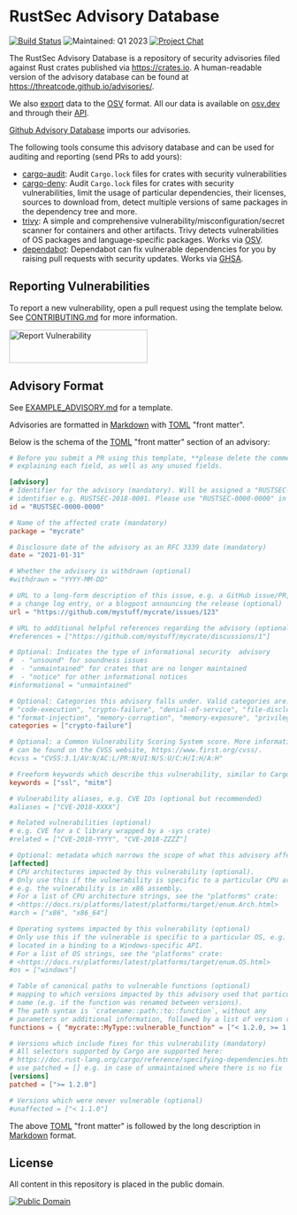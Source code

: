 # RustSec Advisory Database

[![Build Status][build-image]][build-link]
![Maintained: Q1 2023][maintained-image]
[![Project Chat][chat-image]][chat-link]

The RustSec Advisory Database is a repository of security advisories filed
against Rust crates published via https://crates.io. A human-readable version
of the advisory database can be found at https://threatcode.github.io/advisories/.

We also [export](https://github.com/threatcode/advisory-db/tree/osv) data to the [OSV](https://github.com/ossf/osv-schema) format.
All our data is available on [osv.dev](https://osv.dev/list?ecosystem=crates.io&q=)
and through their [API](https://osv.dev/#use-the-api).

[Github Advisory Database](https://github.com/advisories/) imports our advisories.

The following tools consume this advisory database and can be used for auditing
and reporting (send PRs to add yours):

* [cargo-audit]: Audit `Cargo.lock` files for crates with security vulnerabilities
* [cargo-deny]: Audit `Cargo.lock` files for crates with security vulnerabilities,
  limit the usage of particular dependencies, their licenses, sources to download
  from, detect multiple versions of same packages in the dependency tree and more.
* [trivy]: A simple and comprehensive vulnerability/misconfiguration/secret scanner for containers and other artifacts. Trivy detects vulnerabilities of OS packages and language-specific packages. Works via [OSV](https://osv.dev).
* [dependabot]: Dependabot can fix vulnerable dependencies for you by raising pull requests with security updates. Works via [GHSA](https://github.com/advisories).

## Reporting Vulnerabilities

To report a new vulnerability, open a pull request using the template below.
See [CONTRIBUTING.md] for more information.

<a href="https://github.com/threatcode/advisory-db/blob/main/CONTRIBUTING.md">
  <img alt="Report Vulnerability" width="250px" height="60px" src="https://threatcode.github.io/advisory-db/img/report-vuln-button.svg">
</a>

## Advisory Format

See [EXAMPLE_ADVISORY.md] for a template.

Advisories are formatted in [Markdown] with [TOML] "front matter".

Below is the schema of the [TOML] "front matter" section of an advisory:

```toml
# Before you submit a PR using this template, **please delete the comments**
# explaining each field, as well as any unused fields.

[advisory]
# Identifier for the advisory (mandatory). Will be assigned a "RUSTSEC-YYYY-NNNN"
# identifier e.g. RUSTSEC-2018-0001. Please use "RUSTSEC-0000-0000" in PRs.
id = "RUSTSEC-0000-0000"

# Name of the affected crate (mandatory)
package = "mycrate"

# Disclosure date of the advisory as an RFC 3339 date (mandatory)
date = "2021-01-31"

# Whether the advisory is withdrawn (optional)
#withdrawn = "YYYY-MM-DD"

# URL to a long-form description of this issue, e.g. a GitHub issue/PR,
# a change log entry, or a blogpost announcing the release (optional)
url = "https://github.com/mystuff/mycrate/issues/123"

# URL to additional helpful references regarding the advisory (optional)
#references = ["https://github.com/mystuff/mycrate/discussions/1"]

# Optional: Indicates the type of informational security  advisory
#  - "unsound" for soundness issues
#  - "unmaintained" for crates that are no longer maintained
#  - "notice" for other informational notices
#informational = "unmaintained"

# Optional: Categories this advisory falls under. Valid categories are:
# "code-execution", "crypto-failure", "denial-of-service", "file-disclosure"
# "format-injection", "memory-corruption", "memory-exposure", "privilege-escalation"
categories = ["crypto-failure"]

# Optional: a Common Vulnerability Scoring System score. More information
# can be found on the CVSS website, https://www.first.org/cvss/.
#cvss = "CVSS:3.1/AV:N/AC:L/PR:N/UI:N/S:U/C:H/I:H/A:H"

# Freeform keywords which describe this vulnerability, similar to Cargo (optional)
keywords = ["ssl", "mitm"]

# Vulnerability aliases, e.g. CVE IDs (optional but recommended)
#aliases = ["CVE-2018-XXXX"]

# Related vulnerabilities (optional)
# e.g. CVE for a C library wrapped by a -sys crate)
#related = ["CVE-2018-YYYY", "CVE-2018-ZZZZ"]

# Optional: metadata which narrows the scope of what this advisory affects
[affected]
# CPU architectures impacted by this vulnerability (optional).
# Only use this if the vulnerability is specific to a particular CPU architecture,
# e.g. the vulnerability is in x86 assembly.
# For a list of CPU architecture strings, see the "platforms" crate:
# <https://docs.rs/platforms/latest/platforms/target/enum.Arch.html>
#arch = ["x86", "x86_64"]

# Operating systems impacted by this vulnerability (optional)
# Only use this if the vulnerable is specific to a particular OS, e.g. it was
# located in a binding to a Windows-specific API.
# For a list of OS strings, see the "platforms" crate:
# <https://docs.rs/platforms/latest/platforms/target/enum.OS.html>
#os = ["windows"]

# Table of canonical paths to vulnerable functions (optional)
# mapping to which versions impacted by this advisory used that particular
# name (e.g. if the function was renamed between versions). 
# The path syntax is `cratename::path::to::function`, without any
# parameters or additional information, followed by a list of version reqs.
functions = { "mycrate::MyType::vulnerable_function" = ["< 1.2.0, >= 1.1.0"] }

# Versions which include fixes for this vulnerability (mandatory)
# All selectors supported by Cargo are supported here:
# https://doc.rust-lang.org/cargo/reference/specifying-dependencies.html
# use patched = [] e.g. in case of unmaintained where there is no fix
[versions]
patched = [">= 1.2.0"]

# Versions which were never vulnerable (optional)
#unaffected = ["< 1.1.0"]
```

The above [TOML] "front matter" is followed by the long description in [Markdown] format.

## License

All content in this repository is placed in the public domain.

[![Public Domain](http://i.creativecommons.org/p/zero/1.0/88x31.png)](https://github.com/RustSec/advisory-db/blob/main/LICENSE.txt)

[//]: # (badges)

[build-image]: https://github.com/rustsec/advisory-db/workflows/Validate/badge.svg
[build-link]: https://github.com/rustsec/advisory-db/actions
[maintained-image]: https://img.shields.io/maintenance/yes/2023.svg
[chat-image]: https://img.shields.io/badge/zulip-join_chat-blue.svg
[chat-link]: https://rust-lang.zulipchat.com/#narrow/stream/146229-wg-secure-code/

[//]: # (general links)

[EXAMPLE_ADVISORY.md]: https://github.com/RustSec/advisory-db/blob/main/EXAMPLE_ADVISORY.md
[Markdown]: https://www.markdownguide.org/
[TOML]: https://github.com/toml-lang/toml
[cargo-audit]: https://github.com/rustsec/cargo-audit
[cargo-deny]: https://github.com/EmbarkStudios/cargo-deny
[trivy]: https://aquasecurity.github.io/trivy/
[dependabot]: https://docs.github.com/en/code-security/dependabot/dependabot-security-updates/about-dependabot-security-updates
[CONTRIBUTING.md]: https://github.com/RustSec/advisory-db/blob/main/CONTRIBUTING.md
